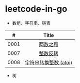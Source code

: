 # leetcode-in-go

- 数组、字符串、链表

| # | Title |
|:---:|:---:|
| 0001 | [两数之和](./algorithms/0001.two-sum/README.md) |
| 0007 | [整数反转](./algorithms/0007.reverse-integer/README.md) |
| 0008 | [字符串转换整数 (atoi)](./algorithms/0008.string-to-integer-atoi/README.md) |

- 树

